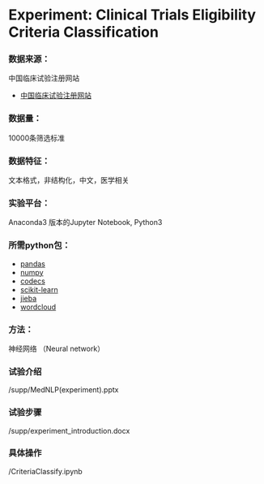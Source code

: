 # Experiment: Clinical Trials Eligibility Criteria Classification #

### 数据来源：
中国临床试验注册网站
* [中国临床试验注册网站](http://www.chictr.org.cn/index.aspx)
### 数据量：
10000条筛选标准
### 数据特征：
文本格式，非结构化，中文，医学相关
### 实验平台：
Anaconda3 版本的Jupyter Notebook, Python3
### 所需python包：
* [pandas](https://pypi.org/project/pandas/)
* [numpy](https://pypi.org/project/numpy/)
* [codecs](https://docs.python.org/3/library/codecs.html)
* [scikit-learn](https://pypi.org/project/scikit-learn/)
* [jieba](https://pypi.org/project/jieba/)
* [wordcloud](https://pypi.org/project/wordcloud/)

### 方法：
神经网络 （Neural network）

### 试验介绍
/supp/MedNLP(experiment).pptx

### 试验步骤
/supp/experiment_introduction.docx

### 具体操作
/CriteriaClassify.ipynb

